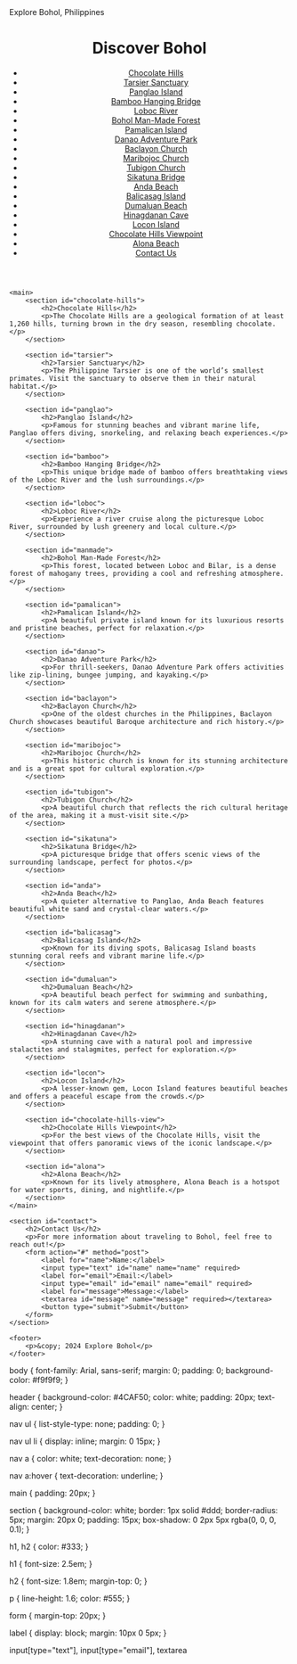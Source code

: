 <!DOCTYPE html>
<html lang="en">
<head>
    <meta charset="UTF-8">
    <meta name="viewport" content="width=device-width, initial-scale=1.0">
    Explore Bohol, Philippines
    <link rel="stylesheet" href="styles.css"> <!-- Link to the CSS file -->
</head>
<body>
    <header>
        <h1>Discover Bohol</h1>
        <nav>
            <ul>
                <li><a href="#chocolate-hills">Chocolate Hills</a></li>
                <li><a href="#tarsier">Tarsier Sanctuary</a></li>
                <li><a href="#panglao">Panglao Island</a></li>
                <li><a href="#bamboo">Bamboo Hanging Bridge</a></li>
                <li><a href="#loboc">Loboc River</a></li>
                <li><a href="#manmade">Bohol Man-Made Forest</a></li>
                <li><a href="#pamalican">Pamalican Island</a></li>
                <li><a href="#danao">Danao Adventure Park</a></li>
                <li><a href="#baclayon">Baclayon Church</a></li>
                <li><a href="#maribojoc">Maribojoc Church</a></li>
                <li><a href="#tubigon">Tubigon Church</a></li>
                <li><a href="#sikatuna">Sikatuna Bridge</a></li>
                <li><a href="#anda">Anda Beach</a></li>
                <li><a href="#balicasag">Balicasag Island</a></li>
                <li><a href="#dumaluan">Dumaluan Beach</a></li>
                <li><a href="#hinagdanan">Hinagdanan Cave</a></li>
                <li><a href="#locon">Locon Island</a></li>
                <li><a href="#chocolate-hills-view">Chocolate Hills Viewpoint</a></li>
                <li><a href="#alona">Alona Beach</a></li>
                <li><a href="#contact">Contact Us</a></li>
            </ul>
        </nav>
    </header>

    <main>
        <section id="chocolate-hills">
            <h2>Chocolate Hills</h2>
            <p>The Chocolate Hills are a geological formation of at least 1,260 hills, turning brown in the dry season, resembling chocolate.</p>
        </section>

        <section id="tarsier">
            <h2>Tarsier Sanctuary</h2>
            <p>The Philippine Tarsier is one of the world’s smallest primates. Visit the sanctuary to observe them in their natural habitat.</p>
        </section>

        <section id="panglao">
            <h2>Panglao Island</h2>
            <p>Famous for stunning beaches and vibrant marine life, Panglao offers diving, snorkeling, and relaxing beach experiences.</p>
        </section>

        <section id="bamboo">
            <h2>Bamboo Hanging Bridge</h2>
            <p>This unique bridge made of bamboo offers breathtaking views of the Loboc River and the lush surroundings.</p>
        </section>

        <section id="loboc">
            <h2>Loboc River</h2>
            <p>Experience a river cruise along the picturesque Loboc River, surrounded by lush greenery and local culture.</p>
        </section>

        <section id="manmade">
            <h2>Bohol Man-Made Forest</h2>
            <p>This forest, located between Loboc and Bilar, is a dense forest of mahogany trees, providing a cool and refreshing atmosphere.</p>
        </section>

        <section id="pamalican">
            <h2>Pamalican Island</h2>
            <p>A beautiful private island known for its luxurious resorts and pristine beaches, perfect for relaxation.</p>
        </section>

        <section id="danao">
            <h2>Danao Adventure Park</h2>
            <p>For thrill-seekers, Danao Adventure Park offers activities like zip-lining, bungee jumping, and kayaking.</p>
        </section>

        <section id="baclayon">
            <h2>Baclayon Church</h2>
            <p>One of the oldest churches in the Philippines, Baclayon Church showcases beautiful Baroque architecture and rich history.</p>
        </section>

        <section id="maribojoc">
            <h2>Maribojoc Church</h2>
            <p>This historic church is known for its stunning architecture and is a great spot for cultural exploration.</p>
        </section>

        <section id="tubigon">
            <h2>Tubigon Church</h2>
            <p>A beautiful church that reflects the rich cultural heritage of the area, making it a must-visit site.</p>
        </section>

        <section id="sikatuna">
            <h2>Sikatuna Bridge</h2>
            <p>A picturesque bridge that offers scenic views of the surrounding landscape, perfect for photos.</p>
        </section>

        <section id="anda">
            <h2>Anda Beach</h2>
            <p>A quieter alternative to Panglao, Anda Beach features beautiful white sand and crystal-clear waters.</p>
        </section>

        <section id="balicasag">
            <h2>Balicasag Island</h2>
            <p>Known for its diving spots, Balicasag Island boasts stunning coral reefs and vibrant marine life.</p>
        </section>

        <section id="dumaluan">
            <h2>Dumaluan Beach</h2>
            <p>A beautiful beach perfect for swimming and sunbathing, known for its calm waters and serene atmosphere.</p>
        </section>

        <section id="hinagdanan">
            <h2>Hinagdanan Cave</h2>
            <p>A stunning cave with a natural pool and impressive stalactites and stalagmites, perfect for exploration.</p>
        </section>

        <section id="locon">
            <h2>Locon Island</h2>
            <p>A lesser-known gem, Locon Island features beautiful beaches and offers a peaceful escape from the crowds.</p>
        </section>

        <section id="chocolate-hills-view">
            <h2>Chocolate Hills Viewpoint</h2>
            <p>For the best views of the Chocolate Hills, visit the viewpoint that offers panoramic views of the iconic landscape.</p>
        </section>

        <section id="alona">
            <h2>Alona Beach</h2>
            <p>Known for its lively atmosphere, Alona Beach is a hotspot for water sports, dining, and nightlife.</p>
        </section>
    </main>

    <section id="contact">
        <h2>Contact Us</h2>
        <p>For more information about traveling to Bohol, feel free to reach out!</p>
        <form action="#" method="post">
            <label for="name">Name:</label>
            <input type="text" id="name" name="name" required>
            <label for="email">Email:</label>
            <input type="email" id="email" name="email" required>
            <label for="message">Message:</label>
            <textarea id="message" name="message" required></textarea>
            <button type="submit">Submit</button>
        </form>
    </section>

    <footer>
        <p>&copy; 2024 Explore Bohol</p>
    </footer>
</body>
</html>

body {
    font-family: Arial, sans-serif;
    margin: 0;
    padding: 0;
    background-color: #f9f9f9;
}

header {
    background-color: #4CAF50;
    color: white;
    padding: 20px;
    text-align: center;
}

nav ul {
    list-style-type: none;
    padding: 0;
}

nav ul li {
    display: inline;
    margin: 0 15px;
}

nav a {
    color: white;
    text-decoration: none;
}

nav a:hover {
    text-decoration: underline;
}

main {
    padding: 20px;
}

section {
    background-color: white;
    border: 1px solid #ddd;
    border-radius: 5px;
    margin: 20px 0;
    padding: 15px;
    box-shadow: 0 2px 5px rgba(0, 0, 0, 0.1);
}

h1, h2 {
    color: #333;
}

h1 {
    font-size: 2.5em;
}

h2 {
    font-size: 1.8em;
    margin-top: 0;
}

p {
    line-height: 1.6;
    color: #555;
}

form {
    margin-top: 20px;
}

label {
    display: block;
    margin: 10px 0 5px;
}

input[type="text"],
input[type="email"],
textarea

